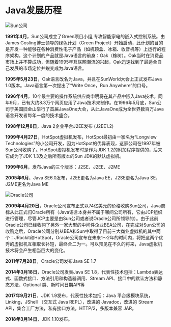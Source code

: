 # Java发展历程

![Sun公司](https://imgconvert.csdnimg.cn/aHR0cHM6Ly9yYXcuZ2l0aHVidXNlcmNvbnRlbnQuY29tL0pvdXJXb24vaW1hZ2UvbWFzdGVyL0phdmElRTUlOEYlOTElRTUlQjElOTUlRTUlOEUlODYlRTclQTglOEIvU3VuJUU1JTg1JUFDJUU1JThGJUI4LmpwZw)

**1991年4月**，Sun公司成立了Green项目小组,专攻智能家电的嵌入式控制系统。由James Gosling博士领导的绿色计划（Green Project）开始启动，此计划的目的是开发一种能够在各种消费性电子产品（如机顶盒、冰箱、收音机等）上运行的程序架构。这个计划的产品就是Java语言的前身：Oak（橡树）。Oak当时在消费品市场上并不算成功，但随着1995年互联网潮流的兴起，Oak迅速找到了最适合自己发展的市场定位并蜕变成为Java语言。

**1995年5月23日**，Oak语言改名为Java，并且在SunWorld大会上正式发布Java 1.0版本。Java语言第一次提出了“Write Once，Run Anywhere”的口号。

**1996年4月**，10个最主要的操作系统供应商申明将在其产品中嵌入Java技术。同年9月，已有大约8.3万个网页应用了Java技术来制作。在1996年5月底，Sun公司于美国旧金山举行了首届JavaOne大会，从此JavaOne成为全世界数百万Java语言开发者每年一度的技术盛会。

**1998年12月8日**，Java 2企业平台J2EE发布 (J2EE1.2)

**1999年4月27日**，HotSpot虚拟机发布，HotSpot最初由一家名为“Longview Technologies”的小公司开发，因为HotSpot的优异表现，这家公司在1997年被Sun公司收购了。HotSpot虚拟机发布时是作为JDK 1.2的附加程序提供的，后来它成为了JDK 1.3及之后所有版本的Sun JDK的默认虚拟机。

**1999年6月**，发布Java的三个版本：J2SE、J2EE、J2ME

**2005年6月**，Java SE6.0发布，J2EE更名为Java EE，J2SE更名为Java SE，J2ME更名为Java ME

![Oracle公司](https://img-blog.csdnimg.cn/20190826150731394.jpg)

**2009年4月20日**，Oracle公司宣布正式以74亿美元的价格收购Sun公司，Java商标从此正式归Oracle所有（Java语言本身并不属于哪间公司所有，它由JCP组织进行管理，尽管JCP主要是由Sun公司或者说Oracle公司所领导的）。由于此前Oracle公司已经收购了另外一家大型的中间件企业BEA公司，在完成对Sun公司的收购之后，Oracle公司分别从BEA和Sun中取得了目前三大商业虚拟机的其中两个：JRockit和HotSpot，Oracle公司宣布在未来1～2年的时间内，将把这两个优秀的虚拟机互相取长补短，最终合二为一。可以预见在不久的将来，Java虚拟机技术将会产生相当巨大的变化。

**2011年7月28日**，Oracle公司发布Java SE 1.7

**2014年3月18日**，Oracle公司发表Java SE 1.8，代表性技术包括：Lambda表达式、函数式接口、方法引用和构造器调用、Stream API、接口中的默认方法和静态方法、Optional 类、新时间日期API等

**2017年9月21日**，JDK 1.9发布，代表性技术包括：Java 平台级模块系统，Linking，JShell （交互式 Java REPL），改进的 Javadoc，改进的 Stream API，集合工厂方法，私有接口方法，HTTP/2，多版本兼容 JAR。

**2018年3月14日**，JDK 1.10发布。